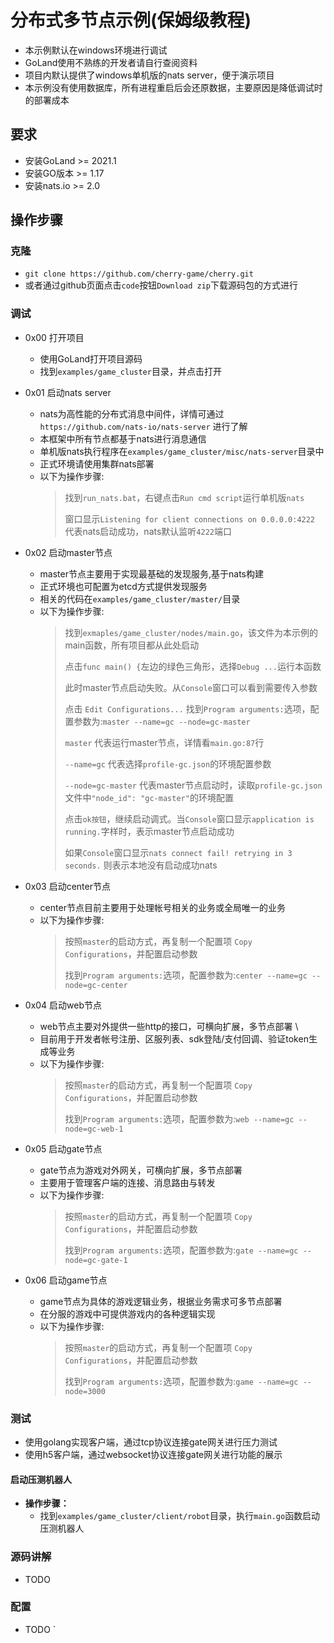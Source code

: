 # 分布式多节点示例(保姆级教程)

- 本示例默认在windows环境进行调试
- GoLand使用不熟练的开发者请自行查阅资料
- 项目内默认提供了windows单机版的nats server，便于演示项目
- 本示例没有使用数据库，所有进程重启后会还原数据，主要原因是降低调试时的部署成本

## 要求

- 安装GoLand >= 2021.1
- 安装GO版本 >= 1.17
- 安装nats.io >= 2.0

## 操作步骤

### 克隆

- `git clone https://github.com/cherry-game/cherry.git`
- 或者通过github页面点击`code`按钮`Download zip`下载源码包的方式进行

### 调试

- 0x00 打开项目
    - 使用GoLand打开项目源码
    - 找到`examples/game_cluster`目录，并点击打开

- 0x01 启动nats server
    - nats为高性能的分布式消息中间件，详情可通过`https://github.com/nats-io/nats-server` 进行了解
    - 本框架中所有节点都基于nats进行消息通信
    - 单机版nats执行程序在`examples/game_cluster/misc/nats-server`目录中
    - 正式环境请使用集群nats部署
    - 以下为操作步骤:
      > 找到`run_nats.bat`，右键点击`Run cmd script`运行单机版`nats`
      > 
      > 窗口显示`Listening for client connections on 0.0.0.0:4222` 代表nats启动成功，nats默认监听`4222`端口

- 0x02 启动master节点
    - master节点主要用于实现最基础的发现服务,基于nats构建
    - 正式环境也可配置为etcd方式提供发现服务
    - 相关的代码在`examples/game_cluster/master/`目录
    - 以下为操作步骤:
      > 找到`exmaples/game_cluster/nodes/main.go`，该文件为本示例的main函数，所有项目都从此处启动
      > 
      > 点击`func main() {`左边的绿色三角形，选择`Debug ...`运行本函数
      > 
      > 此时master节点启动失败。从`Console`窗口可以看到需要传入参数
      > 
      > 点击 `Edit Configurations...` 找到`Program arguments:`选项，配置参数为:`master --name=gc --node=gc-master`
      > 
      > `master` 代表运行master节点，详情看`main.go:87`行
      > 
      > `--name=gc` 代表选择`profile-gc.json`的环境配置参数
      > 
      > `--node=gc-master` 代表master节点启动时，读取`profile-gc.json`文件中`"node_id": "gc-master"`的环境配置
      > 
      > 点击`ok按钮`，继续启动调式。当`Console`窗口显示`application is running.`字样时，表示master节点启动成功
      > 
      > 如果`Console`窗口显示`nats connect fail! retrying in 3 seconds.` 则表示本地没有启动成功nats

- 0x03 启动center节点
    - center节点目前主要用于处理帐号相关的业务或全局唯一的业务
    - 以下为操作步骤:
      > 按照`master`的启动方式，再复制一个配置项 `Copy Configurations`，并配置启动参数
      > 
      > 找到`Program arguments:`选项，配置参数为:`center --name=gc --node=gc-center`

- 0x04 启动web节点
    - web节点主要对外提供一些http的接口，可横向扩展，多节点部署 \
    - 目前用于开发者帐号注册、区服列表、sdk登陆/支付回调、验证token生成等业务
    - 以下为操作步骤:
      > 按照`master`的启动方式，再复制一个配置项 `Copy Configurations`，并配置启动参数
      > 
      > 找到`Program arguments:`选项，配置参数为:`web --name=gc --node=gc-web-1`

- 0x05 启动gate节点
    - gate节点为游戏对外网关，可横向扩展，多节点部署
    - 主要用于管理客户端的连接、消息路由与转发
    - 以下为操作步骤:
      > 按照`master`的启动方式，再复制一个配置项 `Copy Configurations`，并配置启动参数
      > 
      > 找到`Program arguments:`选项，配置参数为:`gate --name=gc --node=gc-gate-1`

- 0x06 启动game节点
    - game节点为具体的游戏逻辑业务，根据业务需求可多节点部署
    - 在分服的游戏中可提供游戏内的各种逻辑实现
    - 以下为操作步骤:
      > 按照`master`的启动方式，再复制一个配置项 `Copy Configurations`，并配置启动参数
      > 
      > 找到`Program arguments:`选项，配置参数为:`game --name=gc --node=3000`

### 测试

- 使用golang实现客户端，通过tcp协议连接gate网关进行压力测试
- 使用h5客户端，通过websocket协议连接gate网关进行功能的展示

#### 启动压测机器人

- **操作步骤：**
    - 找到`examples/game_cluster/client/robot`目录，执行`main.go`函数启动压测机器人

### 源码讲解

- TODO

### 配置

- TODO
  `